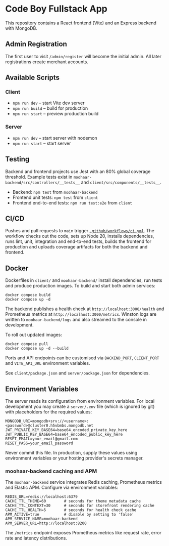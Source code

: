 # Code Boy Fullstack App

This repository contains a React frontend (Vite) and an Express backend with MongoDB.

## Admin Registration

The first user to visit `/admin/register` will become the initial admin. All later registrations create merchant accounts.

## Available Scripts

### Client
- `npm run dev` – start Vite dev server
- `npm run build` – build for production
- `npm run start` – preview production build

### Server
- `npm run dev` – start server with nodemon
- `npm run start` – start server

## Testing

Backend and frontend projects use Jest with an 80% global coverage threshold. Example tests exist in `moohaar-backend/src/controllers/__tests__` and `client/src/components/__tests__`.

- Backend: `npm test` from `moohaar-backend`
- Frontend unit tests: `npm test` from `client`
- Frontend end-to-end tests: `npm run test:e2e` from `client`

## CI/CD

Pushes and pull requests to `main` trigger [`.github/workflows/ci.yml`](.github/workflows/ci.yml).
The workflow checks out the code, sets up Node 20, installs dependencies,
runs lint, unit, integration and end-to-end tests, builds the frontend for
production and uploads coverage artifacts for both the backend and frontend.

## Docker

Dockerfiles in `client/` and `moohaar-backend/` install dependencies, run
tests and produce production images. To build and start both admin services:

```
docker compose build
docker compose up -d
```

The backend publishes a health check at `http://localhost:3000/health` and
Prometheus metrics at `http://localhost:3000/metrics`. Winston logs are written
to `moohaar-backend/logs` and also streamed to the console in development.

To roll out updated images:

```
docker compose pull
docker compose up -d --build
```

Ports and API endpoints can be customised via `BACKEND_PORT`, `CLIENT_PORT`
and `VITE_API_URL` environment variables.

See `client/package.json` and `server/package.json` for dependencies.

## Environment Variables

The server reads its configuration from environment variables. For local
development you may create a `server/.env` file (which is ignored by git) with
placeholders for the required values:

```
MONGODB_URI=mongodb+srv://<username>:<password>@cluster0.h5vbmbs.mongodb.net
JWT_PRIVATE_KEY_BASE64=base64_encoded_private_key_here
JWT_PUBLIC_KEY_BASE64=base64_encoded_public_key_here
RESET_EMAIL=your_email@gmail.com
RESET_PASS=your_email_password
```

Never commit this file. In production, supply these values using environment
variables or your hosting provider's secrets manager.

### moohaar-backend caching and APM

The `moohaar-backend` service integrates Redis caching, Prometheus metrics and Elastic APM. Configure via environment variables:

```
REDIS_URL=redis://localhost:6379
CACHE_TTL_THEME=60        # seconds for theme metadata cache
CACHE_TTL_CONTEXT=30      # seconds for storefront rendering cache
CACHE_TTL_HEALTH=5        # seconds for health check cache
APM_ACTIVE=true           # disable by setting to 'false'
APM_SERVICE_NAME=moohaar-backend
APM_SERVER_URL=http://localhost:8200
```

The `/metrics` endpoint exposes Prometheus metrics like request rate, error rate and latency distributions.
